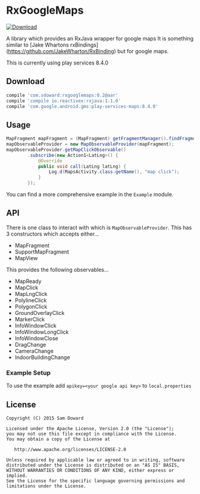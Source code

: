 # RxGoogleMaps

[ ![Download](https://api.bintray.com/packages/sddoward/RxGoogleMaps/RxGoogleMaps/images/download.svg) ](https://bintray.com/sddoward/RxGoogleMaps/RxGoogleMaps/_latestVersion)

A library which provides an RxJava wrapper for google maps It is something similar to [Jake Whartons rxBindings] (https://github.com/JakeWharton/RxBinding) but for google maps.

This is currently using play services 8.4.0

## Download

```groovy
compile 'com.sdoward:rxgooglemaps:0.2@aar'
compile 'compile io.reactivex:rxjava:1.1.0'
compile 'com.google.android.gms:play-services-maps:8.4.0'
```

## Usage

```java
MapFragment mapFragment = (MapFragment) getFragmentManager().findFragmentById(R.id.map);
mapObservableProvider = new MapObservableProvider(mapFragment);
mapObservableProvider.getMapClickObservable()
        .subscribe(new Action1<LatLng>() {
            @Override
            public void call(LatLng latLng) {
                Log.d(MapsActivity.class.getName(), "map click");
            }
        });
```

You can find a more comprehensive example in the `Example` module.

## API

There is one class to interact with which is `MapObservableProvider`. This has 3 constructors
which accepts either...
 - MapFragment
 - SupportMapFragment
 - MapView

This provides the following observables...
 - MapReady
 - MapClick
 - MapLngClick
 - PolylineClick
 - PolygonClick
 - GroundOverlayClick
 - MarkerClick
 - InfoWindowClick
 - InfoWindowLongClick
 - InfoWindowClose
 - DragChange
 - CameraChange
 - IndoorBuildingChange

### Example Setup 

To use the example add `apikey=<your google api key>` to `local.properties` 

License
-------

    Copyright (C) 2015 Sam Doward

    Licensed under the Apache License, Version 2.0 (the "License");
    you may not use this file except in compliance with the License.
    You may obtain a copy of the License at

       http://www.apache.org/licenses/LICENSE-2.0

    Unless required by applicable law or agreed to in writing, software
    distributed under the License is distributed on an "AS IS" BASIS,
    WITHOUT WARRANTIES OR CONDITIONS OF ANY KIND, either express or implied.
    See the License for the specific language governing permissions and
    limitations under the License.
